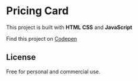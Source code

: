 # Pricing Card
 This project is built with **HTML** **CSS** and **JavaScript**

Find this project on [Codepen](https://codepen.io/ibrahima92/full/RwwNoGm)
## License
Free for personal and commercial use.
